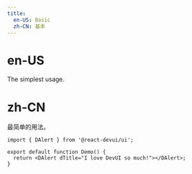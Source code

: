 ```yaml
---
title:
  en-US: Basic
  zh-CN: 基本
---
```


# en-US

The simplest usage.

# zh-CN

最简单的用法。

```tsx
import { DAlert } from '@react-devui/ui';

export default function Demo() {
  return <DAlert dTitle="I love DevUI so much!"></DAlert>;
}
```
